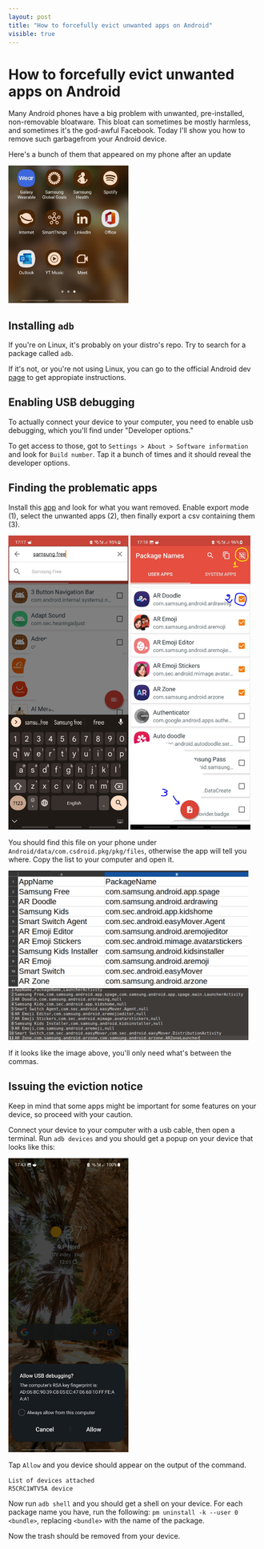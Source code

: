 ```yaml
---
layout: post
title: "How to forcefully evict unwanted apps on Android"
visible: true
---
```


# How to forcefully evict unwanted apps on Android

Many Android phones have a big problem with unwanted, pre-installed, non-removable bloatware. This bloat can sometimes be mostly harmless, and sometimes it's the god-awful Facebook. Today I'll show you how to remove such garbagefrom your Android device.

Here's a bunch of them that appeared on my phone after an update

<img src="/images/december/shit.jpg" width="240"/>


## Installing `adb`

If you're on Linux, it's probably on your distro's repo. Try to search for a package called `adb`.

If it's not, or you're not using Linux, you can go to the official Android dev [page](https://developer.android.com/studio/releases/platform-tools#downloads) to get appropiate instructions.


## Enabling USB debugging

To actually connect your device to your computer, you need to enable usb debugging, which you'll find under "Developer options."

To get access to those, got to `Settings > About > Software information` and look for `Build number`. Tap it a bunch of times and it should reveal the developer options.

## Finding the problematic apps

Install this [app](https://play.google.com/store/apps/details?id=com.csdroid.pkg) and look for what you want removed. Enable export mode (1), select the unwanted apps (2), then finally export a csv containing them (3).

<p float="left">
    <img src="/images/december/search.jpg", width="240">
    <img src="/images/december/select.jpg", width="240">
</p>

You should find this file on your phone under `Android/data/com.csdroid.pkg/pkg/files`, otherwise the app will tell you where. Copy the list to your computer and open it.

<img src="/images/december/csv.png" width="480"/>

<img src="/images/december/txt.png" width="480"/>

If it looks like the image above, you'll only need what's between the commas.



## Issuing the eviction notice

Keep in mind that some apps might be important for some features on your device, so proceed with your caution.

Connect your device to your computer with a usb cable, then open a terminal. Run `adb devices` and you should get a popup on your device that looks like this:

<img src="/images/december/usb.jpg" width="240"/>

Tap `Allow` and you device should appear on the output of the command. 
```
List of devices attached
R5CRC1WTV5A	device
```

Now run `adb shell` and you should get a shell on your device. For each package name you have, run the following: `pm uninstall -k --user 0 <bundle>`, replacing `<bundle>` with the name of the package.

Now the trash should be removed from your device.